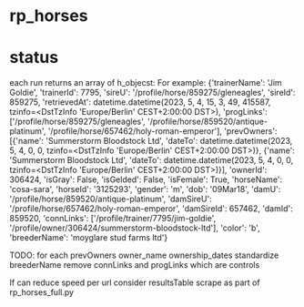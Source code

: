 # rp_horses

# status

each run returns an array of h_objecst:
For example:
{'trainerName': 'Jim Goldie', 'trainerId': 7795, 'sireU': '/profile/horse/859275/gleneagles', 'sireId': 859275, 'retrievedAt': datetime.datetime(2023, 5, 4, 15, 3, 49, 415587, tzinfo=<DstTzInfo 'Europe/Berlin' CEST+2:00:00 DST>), 'progLinks': ['/profile/horse/859275/gleneagles', '/profile/horse/859520/antique-platinum', '/profile/horse/657462/holy-roman-emperor'], 'prevOwners': [{'name': 'Summerstorm Bloodstock Ltd', 'dateTo': datetime.datetime(2023, 5, 4, 0, 0, tzinfo=<DstTzInfo 'Europe/Berlin' CEST+2:00:00 DST>)}, {'name': 'Summerstorm Bloodstock Ltd', 'dateTo': datetime.datetime(2023, 5, 4, 0, 0, tzinfo=<DstTzInfo 'Europe/Berlin' CEST+2:00:00 DST>)}], 'ownerId': 306424, 'isGray': False, 'isGelded': False, 'isFemale': True, 'horseName': 'cosa-sara', 'horseId': '3125293', 'gender': 'm', 'dob': '09Mar18', 'damU': '/profile/horse/859520/antique-platinum', 'damSireU': '/profile/horse/657462/holy-roman-emperor', 'damSireId': 657462, 'damId': 859520, 'connLinks': ['/profile/trainer/7795/jim-goldie', '/profile/owner/306424/summerstorm-bloodstock-ltd'], 'color': 'b', 'breederName': 'moyglare stud farms ltd'}

TODO:
for each prevOwners owner_name ownership_dates 
standardize breederName <there are no slugs>
remove connLinks and progLinks which are controls

If can reduce speed per url consider resultsTable scrape as part of rp_horses_full.py
